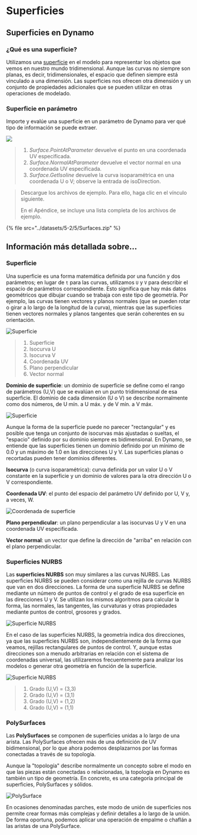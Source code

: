 # Superficies

## Superficies en Dynamo

### ¿Qué es una superficie?

Utilizamos una [superficie](5-surfaces.md#surface) en el modelo para representar los objetos que vemos en nuestro mundo tridimensional. Aunque las curvas no siempre son planas, es decir, tridimensionales, el espacio que definen siempre está vinculado a una dimensión. Las superficies nos ofrecen otra dimensión y un conjunto de propiedades adicionales que se pueden utilizar en otras operaciones de modelado.

### Superficie en parámetro

Importe y evalúe una superficie en un parámetro de Dynamo para ver qué tipo de información se puede extraer.

![](../images/5-2/5/surfaces-surfaceindynamo.jpg)

> 1. _Surface.PointAtParameter_ devuelve el punto en una coordenada UV especificada.
> 2. _Surface.NormalAtParameter_ devuelve el vector normal en una coordenada UV especificada.
> 3. _Surface.GetIsoline_ devuelve la curva isoparamétrica en una coordenada U o V; observe la entrada de isoDirection.

> Descargue los archivos de ejemplo. Para ello, haga clic en el vínculo siguiente.
>
> En el Apéndice, se incluye una lista completa de los archivos de ejemplo.

{% file src="../datasets/5-2/5/Surfaces.zip" %}

## Información más detallada sobre...

### Superficie

Una superficie es una forma matemática definida por una función y dos parámetros; en lugar de `t` para las curvas, utilizamos `U` y `V` para describir el espacio de parámetros correspondiente. Esto significa que hay más datos geométricos que dibujar cuando se trabaja con este tipo de geometría. Por ejemplo, las curvas tienen vectores y planos normales (que se pueden rotar o girar a lo largo de la longitud de la curva), mientras que las superficies tienen vectores normales y planos tangentes que serán coherentes en su orientación.

![Superficie](../images/5-2/5/Surface.jpg)

> 1. Superficie
> 2. Isocurva U
> 3. Isocurva V
> 4. Coordenada UV
> 5. Plano perpendicular
> 6. Vector normal

**Dominio de superficie**: un dominio de superficie se define como el rango de parámetros (U,V) que se evalúan en un punto tridimensional de esa superficie. El dominio de cada dimensión (U o V) se describe normalmente como dos números, de U mín. a U máx. y de V mín. a V máx.

![Superficie](../images/5-2/5/SurfaceParameter.jpg)

Aunque la forma de la superficie puede no parecer "rectangular" y es posible que tenga un conjunto de isocurvas más ajustadas o sueltas, el "espacio" definido por su dominio siempre es bidimensional. En Dynamo, se entiende que las superficies tienen un dominio definido por un mínimo de 0.0 y un máximo de 1.0 en las direcciones U y V. Las superficies planas o recortadas pueden tener dominios diferentes.

**Isocurva** (o curva isoparamétrica): curva definida por un valor U o V constante en la superficie y un dominio de valores para la otra dirección U o V correspondiente.

**Coordenada UV**: el punto del espacio del parámetro UV definido por U, V y, a veces, W.

![Coordenada de superficie](../images/5-2/5/SurfaceCoordinate.jpg)

**Plano perpendicular**: un plano perpendicular a las isocurvas U y V en una coordenada UV especificada.

**Vector normal**: un vector que define la dirección de "arriba" en relación con el plano perpendicular.

### Superficies NURBS

Las **superficies NURBS** son muy similares a las curvas NURBS. Las superficies NURBS se pueden considerar como una rejilla de curvas NURBS que van en dos direcciones. La forma de una superficie NURBS se define mediante un número de puntos de control y el grado de esa superficie en las direcciones U y V. Se utilizan los mismos algoritmos para calcular la forma, las normales, las tangentes, las curvaturas y otras propiedades mediante puntos de control, grosores y grados.

![Superficie NURBS](../images/5-2/5/NURBSsurface.jpg)

En el caso de las superficies NURBS, la geometría indica dos direcciones, ya que las superficies NURBS son, independientemente de la forma que veamos, rejillas rectangulares de puntos de control. Y, aunque estas direcciones son a menudo arbitrarias en relación con el sistema de coordenadas universal, las utilizaremos frecuentemente para analizar los modelos o generar otra geometría en función de la superficie.

![Superficie NURBS](../images/5-2/5/NURBSsurface-Degree.jpg)

> 1. Grado (U,V) = (3,3)
> 2. Grado (U,V) = (3,1)
> 3. Grado (U,V) = (1,2)
> 4. Grado (U,V) = (1,1)

### PolySurfaces

Las **PolySurfaces** se componen de superficies unidas a lo largo de una arista. Las PolySurfaces ofrecen más de una definición de UV bidimensional, por lo que ahora podemos desplazarnos por las formas conectadas a través de su topología.

Aunque la "topología" describe normalmente un concepto sobre el modo en que las piezas están conectadas o relacionadas, la topología en Dynamo es también un tipo de geometría. En concreto, es una categoría principal de superficies, PolySurfaces y sólidos.

![PolySurface](../images/5-2/5/PolySurface.jpg)

En ocasiones denominadas parches, este modo de unión de superficies nos permite crear formas más complejas y definir detalles a lo largo de la unión. De forma oportuna, podemos aplicar una operación de empalme o chaflán a las aristas de una PolySurface.
